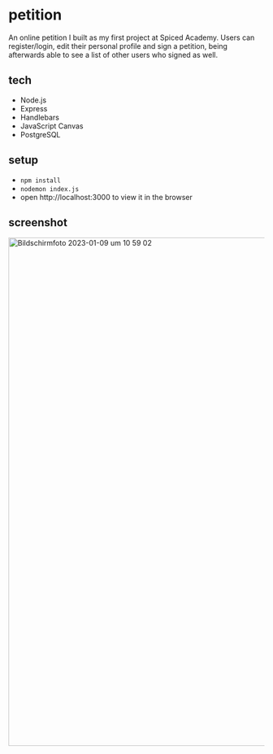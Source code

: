 # petition

An online petition I built as my first project at Spiced Academy. Users can register/login, edit their personal profile and sign a petition, being afterwards able to see a list of other users who signed as well.

## tech
* Node.js
* Express
* Handlebars
* JavaScript Canvas
* PostgreSQL

## setup
* `npm install`
* `nodemon index.js `
* open http://localhost:3000 to view it in the browser

## screenshot
<img width="1000" alt="Bildschirmfoto 2023-01-09 um 10 59 02" src="https://user-images.githubusercontent.com/105161260/211285597-d1209b26-2a7f-467b-97f9-1240f9d4e141.png">
